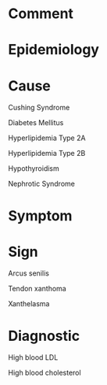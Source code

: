# Comment

# Epidemiology

# Cause

Cushing Syndrome

Diabetes Mellitus

Hyperlipidemia Type 2A

Hyperlipidemia Type 2B

Hypothyroidism

Nephrotic Syndrome

# Symptom

# Sign

Arcus senilis

Tendon xanthoma

Xanthelasma

# Diagnostic

High blood LDL

High blood cholesterol
